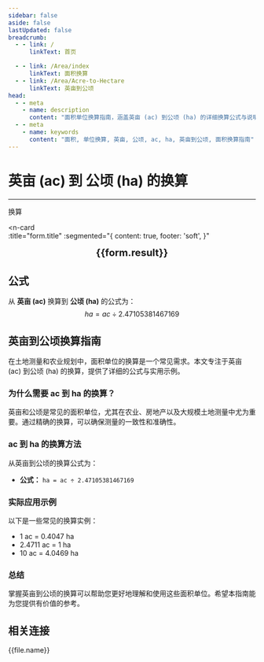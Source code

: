 ```yaml
---
sidebar: false
aside: false
lastUpdated: false
breadcrumb:
  - - link: /
      linkText: 首页

  - - link: /Area/index
      linkText: 面积换算
  - - link: /Area/Acre-to-Hectare
      linkText: 英亩到公顷
head:
  - - meta
    - name: description
      content: "面积单位换算指南，涵盖英亩 (ac) 到公顷 (ha) 的详细换算公式与说明。"
  - - meta
    - name: keywords
      content: "面积, 单位换算, 英亩, 公顷, ac, ha, 英亩到公顷, 面积换算指南"
---
```

# 英亩 (ac) 到 公顷 (ha) 的换算
---
<script setup>
import { onMounted, reactive, inject, ref } from 'vue'
import { NButton, NForm, NFormItem, NInput, NInputNumber, NSelect, NCard, useMessage,NGrid ,NGi } from 'naive-ui'
import { defineClientComponent } from 'vitepress'
import { Area } from '../../files';
const seoKey = ['英亩 平方米','英亩和平方米的换算','一英亩等于多少平方米','一英亩等于多少亩','英亩和亩的换算','acres','亩和平方米的换算','面积换算','一公顷等于多少平方米','acre','单位换算']
const convert = inject('convert')

const form = reactive({
  number: null,
  result: '',
  title:'英亩 (ac) 到公顷 (ha) 的换算',
})

const convertHandler = () => {
  if (form.number !== null && !isNaN(form.number)) {
    const convertedValue = parseFloat(form.number) / 2.47105381467169
    form.result = `${form.number}ac = ${convertedValue.toFixed(4)}ha`
  } else {
    form.result = '请输入有效的数值。'
  }
}
</script>

<n-form size="large" :model="form">
  <n-form-item label="英亩 (ac)">
    <n-input-number v-model:value="form.number" placeholder="输入英亩" style="width: 100%" />
  </n-form-item>
  <n-form-item>
    <n-button type="info" @click="convertHandler" block>换算</n-button>
  </n-form-item>
</n-form>

<n-card  
  :title="form.title"
  :segmented="{
    content: true,
    footer: 'soft',
  }"
>
  <div  style="text-align:center;font-size:20px;">
    <strong>{{form.result}}</strong>
  </div>
    <template #footer>
    <div>
      <span v-for="item of seoKey">{{item}}，</span>
    </div>
  </template>
</n-card>

## 公式

从 **英亩 (ac)** 换算到 **公顷 (ha)** 的公式为：
$$ ha = ac \div 2.47105381467169 $$

## 英亩到公顷换算指南

在土地测量和农业规划中，面积单位的换算是一个常见需求。本文专注于英亩 (ac) 到公顷 (ha) 的换算，提供了详细的公式与实用示例。

### 为什么需要 ac 到 ha 的换算？

英亩和公顷是常见的面积单位，尤其在农业、房地产以及大规模土地测量中尤为重要。通过精确的换算，可以确保测量的一致性和准确性。

### ac 到 ha 的换算方法

从英亩到公顷的换算公式为：

- **公式：** `ha = ac ÷ 2.47105381467169`

### 实际应用示例

以下是一些常见的换算实例：

- 1 ac = 0.4047 ha
- 2.4711 ac = 1 ha
- 10 ac = 4.0469 ha

### 总结

掌握英亩到公顷的换算可以帮助您更好地理解和使用这些面积单位。希望本指南能为您提供有价值的参考。

## 相关连接
<n-grid x-gap="12" :cols="2">
  <n-gi v-for="(file, index) in Area" :key="index">
    <n-button
      text
      tag="a"
      :href="file.path"
      type="info"
    >
      {{file.name}}
    </n-button>
  </n-gi>
</n-grid>